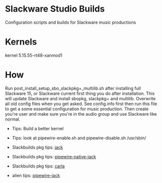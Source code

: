 # Slackware Studio Builds
Configuration scripts and builds for Slackware music productions

# Kernels
kernel 5.15.55-rt48-xanmod1

# How
Run post_install_setup_sbo_slackpkg+_multilib.sh after installing full Slackware 15,
or Slackware current first thing you do after installation. This will update Slackware
and install sbopkg, slackpkg+ and multilib. Overwrite all old config files when you get asked.
See config.info first then run this file to get a some essential configuration for music production.
Then create you're user and make sure you're in the audio group and use Slackware like normal.

 - Tips: Build a better kernel

 - Tips: look at pipewire-enable.sh and pipewire-disable.sh /usr/sbin/

 - Slackbuilds pkg tips: [jack](https://slackbuilds.org/repository/15.0/audio/jack/)

 - Slackbuilds pkg tips: [pipewire-native-jack](https://slackbuilds.org/repository/15.0/audio/pipewire-native-jack/)

 - Slackbuilds pkg tips: [carla](https://slackbuilds.org/repository/15.0/audio/carla/)

 - alien tips: [pipewire-jack](http://www.slackware.com/~alien/slackbuilds/pipewire-jack/)
